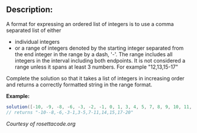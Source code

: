 ## Description:

A format for expressing an ordered list of integers is to use a comma separated list of either

- individual integers
- or a range of integers denoted by the starting integer separated from the end integer in the range by a dash, '-'.
The range includes all integers in the interval including both endpoints. It is not considered a range unless it spans at least 3 numbers. For example "12,13,15-17"

Complete the solution so that it takes a list of integers in increasing order and returns a correctly formatted string in the range format.

**Example:**
```C#
solution([-10, -9, -8, -6, -3, -2, -1, 0, 1, 3, 4, 5, 7, 8, 9, 10, 11, 14, 15, 17, 18, 19, 20]);
// returns "-10--8,-6,-3-1,3-5,7-11,14,15,17-20"
```
*Courtesy of rosettacode.org*
